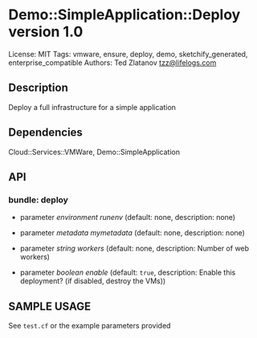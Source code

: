 # Demo::SimpleApplication::Deploy version 1.0

License: MIT
Tags: vmware, ensure, deploy, demo, sketchify_generated, enterprise_compatible
Authors: Ted Zlatanov <tzz@lifelogs.com>

## Description
Deploy a full infrastructure for a simple application

## Dependencies
Cloud::Services::VMWare, Demo::SimpleApplication

## API
### bundle: deploy
* parameter _environment_ *runenv* (default: none, description: none)

* parameter _metadata_ *mymetadata* (default: none, description: none)

* parameter _string_ *workers* (default: none, description: Number of web workers)

* parameter _boolean_ *enable* (default: `true`, description: Enable this deployment? (if disabled, destroy the VMs))


## SAMPLE USAGE
See `test.cf` or the example parameters provided

